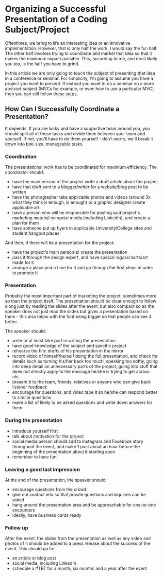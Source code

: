 # Organizing a Successful Presentation of a Coding Subject/Project

Oftentimes, we bring to life an interesting idea or an innovative implementation. However, that is only half the work, I would say the fun half. The other half involves trying to coordinate and market that idea so that it makes the maximum impact possible. This, according to me, and most likely you too, is the half you have to grind.

In this article we are only going to touch the subject of presenting that idea in a conference or seminar. For simplicity, I'm going to assume you have a project you want to present. If instead you want to do a seminar on a more abstract subject (MVCs for example, or even how to use a particular MVC) then you can still follow these steps.

## How Can I Successfully Coordinate a Presentation?

It depends. If you are lucky and have a supportive team around you, you should split all of these tasks and divide them between your team and yourself. If not, you'll have to do them yourself - don't worry, we'll break it down into bite-size, manageable tasks.

### Coordination

The presentational work has to be coordinated for maximum efficiency. The coordinator should:

* have the main person of the project write a draft article about the project
* have that draft sent to a blogger/writer for a website/blog post to be written
* have the photographer take applicable photos and videos (around 3x what they think is enough, is enough) or a graphic designer create applicable art
* have a person who will be responsible for posting said project's marketing material on social media (including LinkedIn), and create a plan for them
* have someone put up flyers in applicable University/College sites and student hangout places

And then, if there will be a presentation for the project:

* have the project's main person(s) create the presentation
* pass it through the design expert, and have special logos/charts/art made for it
* arrange a place and a time for it and go through the first steps in order to promote it


### Presentation

Probably the most important part of marketing the project, sometimes more so than the project itself. The presentation should be clear enough to follow along just by reading the slides after the event, but also compact so as the speaker does not just read the slides but gives a presentation based on them - this also helps with the font being bigger so that people can see it better. 

The speaker should:

* write or at least take part in writing the presentation
* have good knowledge of the subject and specific project
* rehearse the first drafts of his presentation in the mirror
* record video of himself/herself doing the full presentation, and check for details such as turning his/her back too much, speaking too softly, going into deep detail on unnecessary parts of the project, going into stuff that does not directly apply to the message he/she is trying to get across etc.
* present it to the team, friends, relatives or anyone who can give back listener feedback
* encourage for questions, and video tape it so he/she can respond better to similar questions
* make a list of likely to be asked questions and write down answers for them

### During the presentation

* introduce yourself first
* talk about motivation for the project
* social media person should add to Instagram and Facebook story throughout the event, and make 1 post about an hour before the beginning of the presentation about it starting soon
* remember to have fun

### Leaving a good last impression

At the end of the presentation, the speaker should:

* encourage questions from the crowd 
* give out contact info so that private questions and inquiries can be asked
* hang around the presentation area and be approachable for one-to-one encounters
* ideally, have business cards ready

### Follow up

After the event, the slides from the presentation as well as any video and photos of it should be added to a press release about the success of the event. This should go to:

* an article or blog post
* social media, including LinkedIn
* schedule a #TBT for a month, six months and a year after the event
